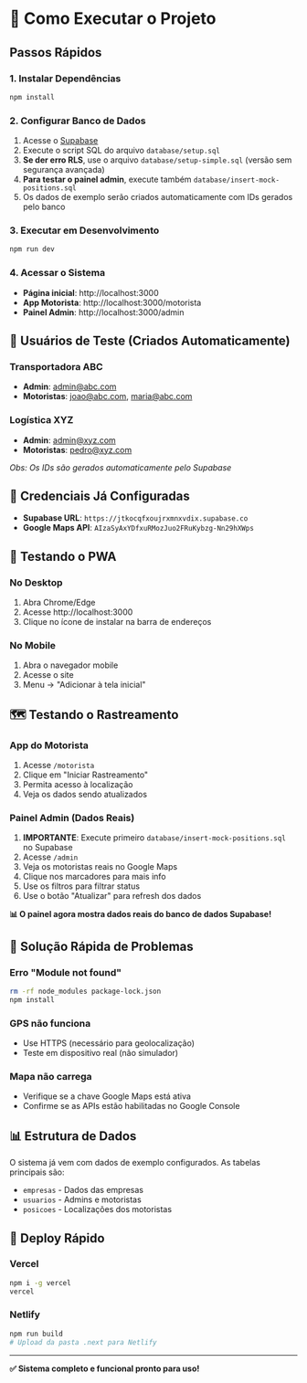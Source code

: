 # 🚀 Como Executar o Projeto

## Passos Rápidos

### 1. Instalar Dependências
```bash
npm install
```

### 2. Configurar Banco de Dados
1. Acesse o [Supabase](https://jtkocqfxoujrxmnxvdix.supabase.co)
2. Execute o script SQL do arquivo `database/setup.sql`
3. **Se der erro RLS**, use o arquivo `database/setup-simple.sql` (versão sem segurança avançada)
4. **Para testar o painel admin**, execute também `database/insert-mock-positions.sql`
5. Os dados de exemplo serão criados automaticamente com IDs gerados pelo banco

### 3. Executar em Desenvolvimento
```bash
npm run dev
```

### 4. Acessar o Sistema
- **Página inicial**: http://localhost:3000
- **App Motorista**: http://localhost:3000/motorista  
- **Painel Admin**: http://localhost:3000/admin

## 👤 Usuários de Teste (Criados Automaticamente)

### Transportadora ABC
- **Admin**: admin@abc.com
- **Motoristas**: joao@abc.com, maria@abc.com

### Logística XYZ  
- **Admin**: admin@xyz.com
- **Motoristas**: pedro@xyz.com

*Obs: Os IDs são gerados automaticamente pelo Supabase*

## 🔑 Credenciais Já Configuradas

- **Supabase URL**: `https://jtkocqfxoujrxmnxvdix.supabase.co`
- **Google Maps API**: `AIzaSyAxYDfxuRMozJuo2FRuKybzg-Nn29hXWps`

## 📱 Testando o PWA

### No Desktop
1. Abra Chrome/Edge
2. Acesse http://localhost:3000
3. Clique no ícone de instalar na barra de endereços

### No Mobile
1. Abra o navegador mobile
2. Acesse o site
3. Menu → "Adicionar à tela inicial"

## 🗺️ Testando o Rastreamento

### App do Motorista  
1. Acesse `/motorista`
2. Clique em "Iniciar Rastreamento"
3. Permita acesso à localização
4. Veja os dados sendo atualizados

### Painel Admin (Dados Reais)
1. **IMPORTANTE**: Execute primeiro `database/insert-mock-positions.sql` no Supabase
2. Acesse `/admin`
3. Veja os motoristas reais no Google Maps
4. Clique nos marcadores para mais info
5. Use os filtros para filtrar status
6. Use o botão "Atualizar" para refresh dos dados

**📊 O painel agora mostra dados reais do banco de dados Supabase!**

## 🔧 Solução Rápida de Problemas

### Erro "Module not found"
```bash
rm -rf node_modules package-lock.json
npm install
```

### GPS não funciona
- Use HTTPS (necessário para geolocalização)
- Teste em dispositivo real (não simulador)

### Mapa não carrega
- Verifique se a chave Google Maps está ativa
- Confirme se as APIs estão habilitadas no Google Console

## 📊 Estrutura de Dados

O sistema já vem com dados de exemplo configurados. As tabelas principais são:
- `empresas` - Dados das empresas
- `usuarios` - Admins e motoristas
- `posicoes` - Localizações dos motoristas

## 🚀 Deploy Rápido

### Vercel
```bash
npm i -g vercel
vercel
```

### Netlify
```bash
npm run build
# Upload da pasta .next para Netlify
```

---

**✅ Sistema completo e funcional pronto para uso!** 